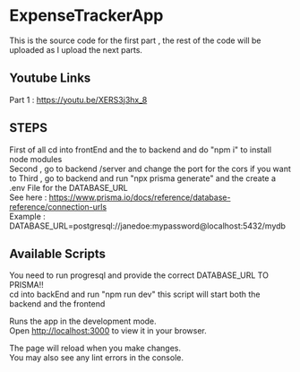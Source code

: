 # ExpenseTrackerApp

This is the source code for the first part , the rest of the code will be uploaded as I upload the next parts.

## Youtube Links
Part 1 : https://youtu.be/XERS3j3hx_8

## STEPS
First of all cd into frontEnd and the to backend and do "npm i" to install node modules\
Second , go to backend /server and change the port for the cors if you want to
Third , go to backend and run "npx prisma generate" and the create a .env File for the DATABASE_URL\
See here : https://www.prisma.io/docs/reference/database-reference/connection-urls \
Example : DATABASE_URL=postgresql://janedoe:mypassword@localhost:5432/mydb

## Available Scripts
You need to run progresql and provide the correct DATABASE_URL TO PRISMA!!\
cd into backEnd and run "npm run dev" this script will start both the backend and the frontend

Runs the app in the development mode.\
Open [http://localhost:3000](http://localhost:3000) to view it in your browser.

The page will reload when you make changes.\
You may also see any lint errors in the console.

